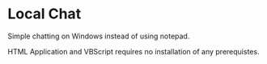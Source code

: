 # Local Chat
Simple chatting on Windows instead of using notepad.

HTML Application and VBScript requires no installation of any prerequistes.
